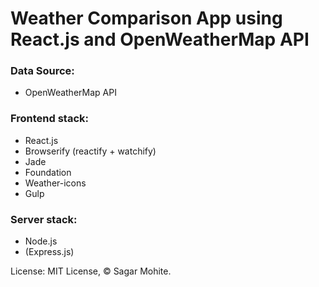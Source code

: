 # Weather Comparison App using React.js and OpenWeatherMap API

### Data Source:
* OpenWeatherMap API

### Frontend stack:
* React.js
* Browserify (reactify + watchify)
* Jade
* Foundation
* Weather-icons
* Gulp

### Server stack: 
* Node.js
* (Express.js)

License: MIT License,  © Sagar Mohite.